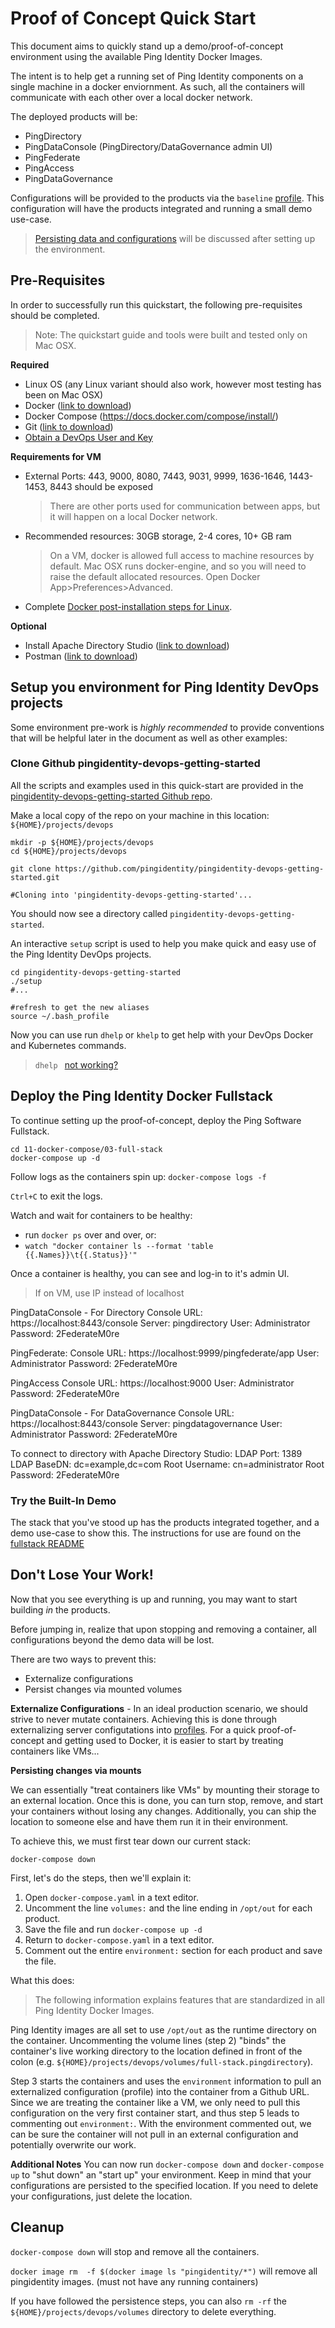 # Proof of Concept Quick Start

This document aims to quickly stand up a demo/proof-of-concept environment using the available Ping Identity Docker Images.

The intent is to help get a running set of Ping Identity components on a single machine in a docker enviornment. As such, all the containers will communicate with each other over a local docker network. 

The deployed products will be: 
  * PingDirectory
  * PingDataConsole (PingDirectory/DataGovernance admin UI)
  * PingFederate
  * PingAccess
  * PingDataGovernance

Configurations will be provided to the products via the `baseline` [profile](./server-profiles/README.md). This configuration will have the products integrated and running a small demo use-case.

> [Persisting data and configurations](#dont-lose-your-work) will be discussed after setting up the environment. 

## Pre-Requisites

In order to successfully run this quickstart, the following pre-requisites should be completed.
> Note: The quickstart guide and tools were built and tested only on Mac OSX.

**Required**

* Linux OS (any Linux variant should also work, however most testing has been on Mac OSX)
* Docker ([link to download](https://hub.docker.com/editions/community/docker-ce-desktop-mac))
* Docker Compose (https://docs.docker.com/compose/install/)
* Git ([link to download](https://git-scm.com/downloads))
* [Obtain a DevOps User and Key](https://pingidentity-devops.gitbook.io/devops/prod-license#obtaining-a-ping-identity-devops-user-and-key)

**Requirements for VM**

* External Ports: 443, 9000, 8080, 7443, 9031, 9999, 1636-1646, 1443-1453, 8443 should be exposed
  > There are other ports used for communication between apps, but it will happen on a local Docker network. 
* Recommended resources: 30GB storage, 2-4 cores, 10+ GB ram
  > On a VM, docker is allowed full access to machine resources by default. Mac OSX runs docker-engine, and so you will need to raise the default allocated resources. Open Docker App>Preferences>Advanced.
* Complete [Docker post-installation steps for Linux](https://docs.docker.com/install/linux/linux-postinstall/). 


**Optional**

* Install Apache Directory Studio \([link to download](https://directory.apache.org/studio/download/download-macosx.html)\)
* Postman \([link to download](https://www.getpostman.com/downloads/)\)

## Setup you environment for Ping Identity DevOps projects

Some environment pre-work is _highly recommended_ to provide conventions that will be helpful later in the document as well as other examples:

### Clone Github pingidentity-devops-getting-started

All the scripts and examples used in this quick-start are provided in the [pingidentity-devops-getting-started Github repo](https://github.com/pingidentity/pingidentity-devops-getting-started.git).

Make a local copy of the repo on your machine in this location:
`${HOME}/projects/devops`

```text
mkdir -p ${HOME}/projects/devops
cd ${HOME}/projects/devops

git clone https://github.com/pingidentity/pingidentity-devops-getting-started.git

#Cloning into 'pingidentity-devops-getting-started'...
```

You should now see a directory called `pingidentity-devops-getting-started`.

An interactive `setup` script is used to help you make quick and easy use of the Ping Identity DevOps projects.

```text
cd pingidentity-devops-getting-started
./setup
#...
```

```
#refresh to get the new aliases
source ~/.bash_profile
```

Now you can use run `dhelp` or `khelp` to get help with your DevOps Docker and Kubernetes commands.

> `dhelp ` [not working?](./troubleshooting/BASIC_TROUBLESHOOTING.md#issue-bad-bash_profile-setup)

## Deploy the Ping Identity Docker Fullstack
To continue setting up the proof-of-concept, deploy the Ping Software Fullstack. 

```
cd 11-docker-compose/03-full-stack
docker-compose up -d
```

Follow logs as the containers spin up: `docker-compose logs -f`

`Ctrl+C` to exit the logs.

Watch and wait for containers to be healthy: 
- run `docker ps` over and over, or:
- `watch "docker container ls --format 'table {{.Names}}\t{{.Status}}'"`

Once a container is healthy, you can see and log-in to it's admin UI. 
> If on VM, use IP instead of localhost

PingDataConsole - For Directory
  Console URL: https://localhost:8443/console
  Server: pingdirectory
  User: Administrator
  Password: 2FederateM0re

PingFederate:
  Console URL: https://localhost:9999/pingfederate/app
  User: Administrator
  Password: 2FederateM0re

PingAccess
  Console URL: https://localhost:9000
  User: Administrator
  Password: 2FederateM0re

PingDataConsole - For DataGovernance
  Console URL: https://localhost:8443/console
  Server: pingdatagovernance
  User: Administrator
  Password: 2FederateM0re

To connect to directory with Apache Directory Studio:
LDAP Port: 1389
LDAP BaseDN: dc=example,dc=com
Root Username: cn=administrator
Root Password: 2FederateM0re

### Try the Built-In Demo

The stack that you've stood up has the products integrated together, and a demo use-case to show this. The instructions for use are found on the [fullstack README](../11-docker-compose/03-full-stack/README.md#using-the-containers)

## Don't Lose Your Work!

Now that you see everything is up and running, you may want to start building _in_ the products.

Before jumping in, realize that upon stopping and removing a container, all configurations beyond the demo data will be lost. 

There are two ways to prevent this:
- Externalize configurations
- Persist changes via mounted volumes

**Externalize Configurations** - In an ideal production scenario, we should strive to never mutate containers. Achieving this is done through externalizing server configutations into [profiles](./server-profiles/README.md). For a quick proof-of-concept and getting used to Docker, it is easier to start by treating containers like VMs... 

**Persisting changes via mounts**

We can essentially "treat containers like VMs" by mounting their storage to an external location. Once this is done, you can turn stop, remove, and start your containers without losing any changes. Additionally, you can ship the location to someone else and have them run it in their environment. 

To achieve this, we must first tear down our current stack:

```
docker-compose down
```

First, let's do the steps, then we'll explain it:

  1. Open `docker-compose.yaml` in a text editor. 
  2. Uncomment the line `volumes:` and the line ending in `/opt/out` for each product.
  3. Save the file and run `docker-compose up -d`
  4. Return to `docker-compose.yaml` in a text editor. 
  5. Comment out the entire `environment:` section for each product and save the file. 

What this does:

> The following information explains features that are standardized in all Ping Identity Docker Images. 

Ping Identity images are all set to use `/opt/out` as the runtime directory on the container. Uncommenting the volume lines (step 2) "binds" the container's live working directory to the location defined in front of the colon (e.g. `${HOME}/projects/devops/volumes/full-stack.pingdirectory`). 

Step 3 starts the containers and uses the `environment` information to pull an externalized configuration (profile) into the container from a Github URL. Since we are treating the container like a VM, we only need to pull this configuration on the very first container start, and thus step 5 leads to commenting out `environment:`. With the environment commented out, we can be sure the container will not pull in an external configuration and potentially overwrite our work. 

**Additional Notes** 
You can now run `docker-compose down` and `docker-compose up` to "shut down" an "start up" your environment. Keep in mind that your configurations are persisted to the specified location. If you need to delete your configurations, just delete the location.

## Cleanup

`docker-compose down` will stop and remove all the containers. 

`docker image rm  -f $(docker image ls "pingidentity/*")` will remove all pingidentity images. (must not have any running containers)

If you have followed the persistence steps, you can also `rm -rf` the `${HOME}/projects/devops/volumes` directory to delete everything. 